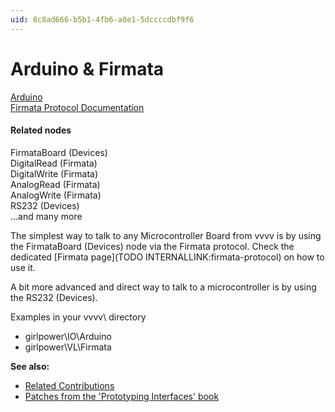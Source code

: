```yaml
---
uid: 8c8ad666-b5b1-4fb6-a0e1-5dccccdbf9f6
---
```


# Arduino & Firmata

<a href="http://arduino.cc/" class="extURL" target="_blank">Arduino</a>  
<a href="https://github.com/firmata/protocol" class="extURL" target="_blank">Firmata Protocol Documentation</a>  

#### Related nodes
<span class="node">FirmataBoard (Devices)</span>  
<span class="node">DigitalRead (Firmata)</span>  
<span class="node">DigitalWrite (Firmata)</span>  
<span class="node">AnalogRead (Firmata)</span>  
<span class="node">AnalogWrite (Firmata)</span>  
<span class="node">RS232 (Devices)</span>  
...and many more  

The simplest way to talk to any Microcontroller Board from vvvv is by using the <span class="node">FirmataBoard (Devices)</span> node via the Firmata protocol. Check the dedicated [Firmata page](TODO INTERNALLINK:firmata-protocol) on how to use it.  

A bit more advanced and direct way to talk to a microcontroller is by using the <span class="node">RS232 (Devices)</span>.  

Examples in your vvvv\ directory  
* girlpower\IO\Arduino  
* girlpower\VL\Firmata  

**See also:**  
* <a href="https://vvvv.org/contributions/1353+1351+2439+1352+7934+2438+1354+1355/4127+3036+5126+2446+4118+3791" class="extURL" target="_blank">Related Contributions</a>  
* <a href="http://prototypinginterfaces.com/category/patches/" class="extURL" target="_blank">Patches from the 'Prototyping Interfaces' book</a>  



